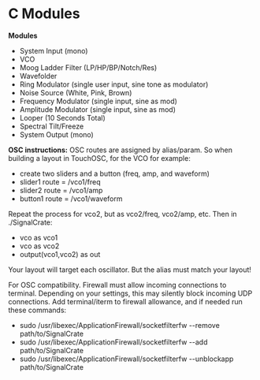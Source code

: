 # C Modules

**Modules**
- System Input (mono)
- VCO
- Moog Ladder Filter (LP/HP/BP/Notch/Res)
- Wavefolder
- Ring Modulator (single user input, sine tone as modulator)
- Noise Source (White, Pink, Brown)
- Frequency Modulator (single input, sine as mod)
- Amplitude Modulator (single input, sine as mod)
- Looper (10 Seconds Total)
- Spectral Tilt/Freeze
- System Output (mono)

**OSC instructions:**
OSC routes are assigned by alias/param. 
So when building a layout in TouchOSC, for the VCO for example:
- create two sliders and a button (freq, amp, and waveform)
- slider1 route = /vco1/freq
- slider2 route = /vco1/amp
- button1 route = /vco1/waveform

Repeat the process for vco2, but as vco2/freq, vco2/amp, etc.
Then in ./SignalCrate:
- vco as vco1
- vco as vco2
- output(vco1,vco2) as out

Your layout will target each oscillator. But the alias must match your layout!

For OSC compatibility. Firewall must allow incoming connections to terminal.
Depending on your settings, this may silently block incoming UDP connections.
Add terminal/iterm to firewall allowance, and if needed run these commands:
- sudo /usr/libexec/ApplicationFirewall/socketfilterfw --remove path/to/SignalCrate
- sudo /usr/libexec/ApplicationFirewall/socketfilterfw --add path/to/SignalCrate
- sudo /usr/libexec/ApplicationFirewall/socketfilterfw --unblockapp path/to/SignalCrate

